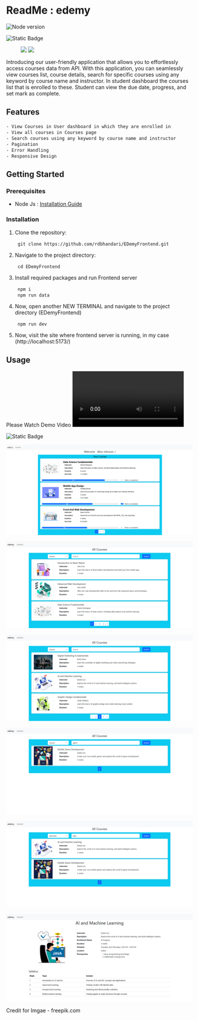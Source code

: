 # ReadMe : edemy

![Node version](https://img.shields.io/badge/Node-v18.16.0-blue.svg)

 ![Static Badge](https://img.shields.io/badge/Tech%20Stack-2c315e?style=for-the-badge) 

&nbsp;&nbsp;&nbsp;&nbsp; &nbsp;&nbsp;&nbsp;&nbsp;
![](https://img.shields.io/badge/React-20232A?style=for-the-badge&logo=react&logoColor=61DAFB)
![](https://img.shields.io/badge/Redux-593D88?style=for-the-badge&logo=redux&logoColor=white)



Introducing our user-friendly application that allows you to effortlessly access courses data from API. With this application, you can seamlessly view courses list, course details, search for specific courses using any keyword by course name and instructor. In student dashboard the courses list that is enrolled to these. Student can view the due date, progress, and set mark as complete. 


## Features
    - View Courses in User dashboard in which they are enrolled in
    - View all courses in Courses page
    - Search courses using any keyword by course name and instructor
    - Pagination
    - Error Handling 
    - Responsive Design

## Getting Started

### Prerequisites

- Node Js : [Installation Guide](https://nodejs.org/en/download)

### Installation

1. Clone the repository:

        git clone https://github.com/rdbhandari/EDemyFrontend.git

2. Navigate to the project directory:

        cd EDemyFrontend

3. Install required packages and run Frontend server 

        npm i 
        npm run data 

4. Now, open another NEW TERMINAL and navigate to the project directory (EDemyFrontend)  

        npm run dev

5. Now, visit the site where frontend server is running, in my case (http://localhost:5173/)



## Usage
Please Watch Demo Video 
![Output Video](https://github.com/rdbhandari/EDemyFrontend/blob/main/outputs/DEMO.mp4?raw=true)


![Static Badge](https://img.shields.io/badge/Output%20Screen-5fb535?style=for-the-badge) 


![Output Screen](https://github.com/rdbhandari/EDemyFrontend/blob/master/outputs/OPSS1.png?raw=true)



![Output Screen](https://github.com/rdbhandari/EDemyFrontend/blob/master/outputs/OPSS2.png?raw=true)


![Output Screen](https://github.com/rdbhandari/EDemyFrontend/blob/master/outputs/OPSS3.png?raw=true)


![Output Screen](https://github.com/rdbhandari/EDemyFrontend/blob/master/outputs/OPSS4.png?raw=true)



![Output Screen](https://github.com/rdbhandari/EDemyFrontend/blob/master/outputs/OPSS5.png?raw=true)


![Output Screen](https://github.com/rdbhandari/EDemyFrontend/blob/master/outputs/OPSS6.png?raw=true)



Credit for Imgae - freepik.com
